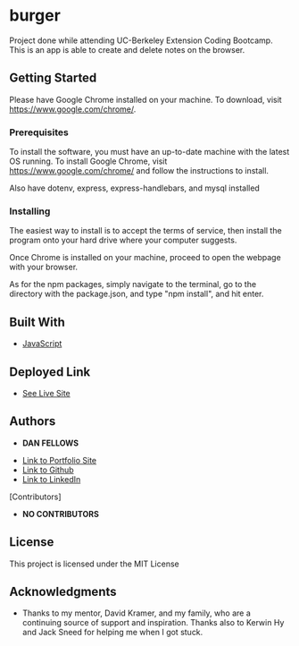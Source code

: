 # burger
Project done while attending UC-Berkeley Extension Coding Bootcamp. This is an app is able to create and delete notes on the browser.

## Getting Started

Please have Google Chrome installed on your machine. To download, visit https://www.google.com/chrome/.

### Prerequisites

To install the software, you must have an up-to-date machine with the latest OS running. To install Google Chrome, visit https://www.google.com/chrome/ and follow the instructions to install.

Also have dotenv, express, express-handlebars, and mysql installed

### Installing

The easiest way to install is to accept the terms of service, then install the program onto your hard drive where your computer suggests.

Once Chrome is installed on your machine, proceed to open the webpage with your browser.

As for the npm packages, simply navigate to the terminal, go to the directory with the package.json, and type "npm install", and hit enter.

## Built With

* [JavaScript](https://developer.mozilla.org/en-US/docs/Web/JavaScript)

## Deployed Link

* [See Live Site](https://dfels-burger.herokuapp.com/)


## Authors

* **DAN FELLOWS**

- [Link to Portfolio Site](https://dfel08.github.io/Responsive-Portfolio/)
- [Link to Github](https://github.com/dfel08)
- [Link to LinkedIn](https://www.linkedin.com/in/dan-fellows-ba88a041/)

[Contributors]

* **NO CONTRIBUTORS**

## License

This project is licensed under the MIT License 

## Acknowledgments

* Thanks to my mentor, David Kramer, and my family, who are a continuing source of support and inspiration. Thanks also to Kerwin Hy and Jack Sneed for helping me when I got stuck.
